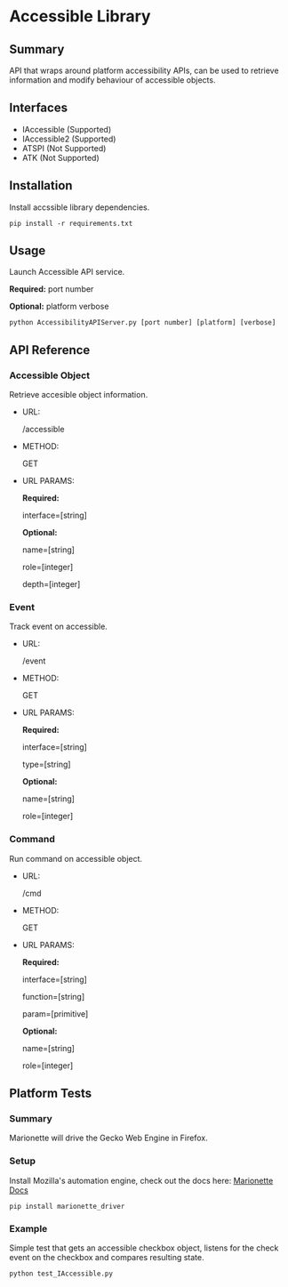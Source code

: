 # Accessible Library

## Summary
API that wraps around platform accessibility APIs, can be used to retrieve information and modify behaviour of accessible objects.

## Interfaces
- IAccessible (Supported)
- IAccessible2 (Supported)
- ATSPI (Not Supported)
- ATK (Not Supported)

## Installation
Install accssible library dependencies.

```
pip install -r requirements.txt
```

## Usage
Launch Accessible API service.

**Required:**
port number

**Optional:**
platform
verbose

```
python AccessibilityAPIServer.py [port number] [platform] [verbose]
```

## API Reference
### Accessible Object

Retrieve accesible object information.

- URL:

  /accessible
  
- METHOD:

  GET
  
- URL PARAMS:

  **Required:**
  
  interface=[string]
  
  **Optional:**
  
  name=[string]
  
  role=[integer]
  
  depth=[integer]
  
### Event

Track event on accessible.

- URL:

  /event
  
- METHOD:

  GET
  
- URL PARAMS:

  **Required:**
  
  interface=[string]
  
  type=[string]
  
  **Optional:**
  
  name=[string]
  
  role=[integer]
  
### Command

Run command on accessible object.

- URL:

  /cmd
  
- METHOD:

  GET
  
- URL PARAMS:

  **Required:**
  
  interface=[string]
  
  function=[string]
  
  param=[primitive]
  
  **Optional:**
  
  name=[string]
  
  role=[integer]
 
## Platform Tests

### Summary
Marionette will drive the Gecko Web Engine in Firefox.

### Setup
Install Mozilla's automation engine, check out the docs here: [Marionette Docs](http://marionette-client.readthedocs.io/en/master/index.html)

```
pip install marionette_driver
```

### Example
Simple test that gets an accessible checkbox object, listens for the check event on the checkbox and compares resulting state.

```
python test_IAccessible.py
```






